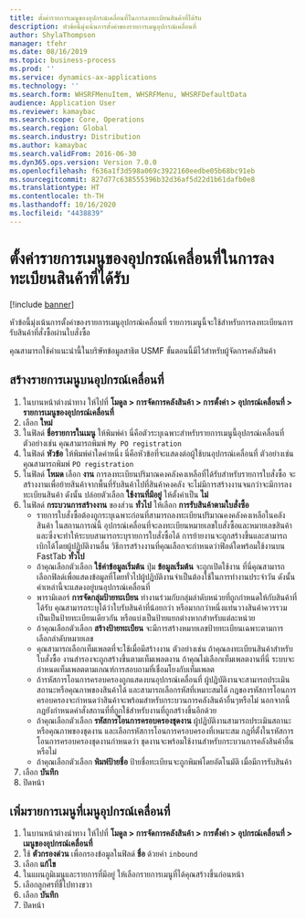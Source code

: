 ```yaml
---
title: ตั้งค่ารายการเมนูของอุปกรณ์เคลื่อนที่ในการลงทะเบียนสินค้าที่ได้รับ
description: หัวข้อนี้มุ่งเน้นการตั้งค่าของรายการเมนูอุปกรณ์เคลื่อนที่
author: ShylaThompson
manager: tfehr
ms.date: 08/16/2019
ms.topic: business-process
ms.prod: ''
ms.service: dynamics-ax-applications
ms.technology: ''
ms.search.form: WHSRFMenuItem, WHSRFMenu, WHSRFDefaultData
audience: Application User
ms.reviewer: kamaybac
ms.search.scope: Core, Operations
ms.search.region: Global
ms.search.industry: Distribution
ms.author: kamaybac
ms.search.validFrom: 2016-06-30
ms.dyn365.ops.version: Version 7.0.0
ms.openlocfilehash: f636a1f3d598a069c3922160eedbe05b68bc91eb
ms.sourcegitcommit: 827d77c638555396b32d36af5d22d1b61dafb0e8
ms.translationtype: HT
ms.contentlocale: th-TH
ms.lasthandoff: 10/16/2020
ms.locfileid: "4438839"
---
```

# <a name="set-up-a-mobile-device-menu-item-to-register-received-items"></a>ตั้งค่ารายการเมนูของอุปกรณ์เคลื่อนที่ในการลงทะเบียนสินค้าที่ได้รับ

[!include [banner](../../includes/banner.md)]

หัวข้อนี้มุ่งเน้นการตั้งค่าของรายการเมนูอุปกรณ์เคลื่อนที่ รายการเมนูนี้จะใช้สำหรับการลงทะเบียนการรับสินค้าที่สั่งซื้อผ่านใบสั่งซื้อ  

คุณสามารถใช้คำแนะนำนี้ในบริษัทข้อมูลสาธิต USMF  ขั้นตอนนี้มีไว้สำหรับผู้จัดการคลังสินค้า


## <a name="create-a-mobile-device-menu-item"></a>สร้างรายการเมนูบนอุปกรณ์เคลื่อนที่
1. ในบานหน้าต่างนำทาง ให้ไปที่ **โมดูล > การจัดการคลังสินค้า > การตั้งค่า > อุปกรณ์เคลื่อนที่ > รายการเมนูของอุปกรณ์เคลื่อนที่**
2. เลือก **ใหม่**
3. ในฟิลด์ **ชื่อรายการในเมนู** ให้พิมพ์ค่า นี่คือตัวระบุเฉพาะสำหรับรายการเมนูนี้อุปกรณ์เคลื่อนที่  ตัวอย่างเช่น คุณสามารถพิมพ์ `My PO registration`  
4. ในฟิลด์ **หัวข้อ** ให้พิมพ์ค่าใดค่าหนึ่ง นี่คือหัวข้อที่จะแสดงต่อผู้ใช้บนอุปกรณ์เคลื่อนที่  ตัวอย่างเช่น คุณสามารถพิมพ์ `PO registration`  
5. ในฟิลด์ **โหมด** เลือก **งาน** การลงทะเบียนปริมาณคงคลังคงเหลือที่ได้รับสำหรับรายการใบสั่งซื้อ จะสร้างงานเพื่อย้ายสินค้าจากพื้นที่รับสินค้าไปที่สินค้าคงคลัง  จะไม่มีการสร้างงานจนกว่าจะมีการลงทะเบียนสินค้า ดังนั้น ปล่อยตัวเลือก **ใช้งานที่มีอยู่** ให้ตั้งค่าเป็น **ไม่**
6. ในฟิลด์ **กระบวนการสร้างงาน** ของส่วน **ทั่วไป** ให้เลือก **การรับสินค้าตามใบสั่งซื้อ**
    - รายการใบสั่งซื้อต้องถูกระบุเฉพาะก่อนที่สามารถลงทะเบียนปริมาณคงคลังคงเหลือในคลังสินค้า ในสถานการณ์นี้ อุปกรณ์เคลื่อนที่จะลงทะเบียนหมายเลขใบสั่งซื้อและหมายเลขสินค้า และซึ่งจะทำให้ระบบสามารถระบุรายการใบสั่งซื้อได้ การย้ายงานจะถูกสร้างขึ้นและสามารถเบิกได้โดยผู้ปฏิบัติงานอื่น วิธีการสร้างงานที่คุณเลือกจะกำหนดว่าฟิลด์ใดพร้อมใช้งานบน FastTab **ทั่วไป**  
    - ถ้าคุณเลือกตัวเลือก **ใช้ค่าข้อมูลเริ่มต้น** ปุ่ม **ข้อมูลเริ่มต้น** จะถูกเปิดใช้งาน ที่นี่คุณสามารถเลือกฟิลด์เพื่อแสดงข้อมูลที่โดยทั่วไปผู้ปฏิบัติงานจำเป็นต้องใช้ในการทำงานประจำวัน ดังนั้นค่าเหล่านี้จะแสดงอยู่บนอุปกรณ์เคลื่อนที่  
    - พารามิเตอร์ **การจัดกลุ่มป้ายทะเบียน** ทำงานร่วมกับกลุ่มลำดับหน่วยที่ถูกกำหนดให้กับสินค้าที่ได้รับ คุณสามารถระบุได้ว่าใบรับสินค้าที่น้อยกว่า หรือมากกว่าหนึ่งแท่นวางสินค้าควรรวมเป็นเป็นป้ายทะเบียนเดียวกัน หรือแบ่งเป็นป้ายแยกต่างหากสำหรับแต่ละหน่วย  
    - ถ้าคุณเลือกตัวเลือก **สร้างป้ายทะเบียน** จะมีการสร้างหมายเลขป้ายทะเบียนเฉพาะตามการเลือกลำดับหมายเลข  
    - คุณสามารถเลือกเท็มเพลตที่จะใช้เมื่อมีสร้างงาน  ตัวอย่างเช่น ถ้าคุณลงทะเบียนสินค้าสำหรับใบสั่งซื้อ งานสำรองจะถูกสร้างขึ้นตามเท็มเพลตงาน ถ้าคุณไม่เลือกเท็มเพลตงานที่นี่ ระบบจะกำหนดเท็มเพลตตามเกณฑ์การสอบถามที่เชื่อมโยงกับเท็มเพลต  
    - ถ้ารหัสการโอนการครอบครองถูกแสดงบนอุปกรณ์เคลื่อนที่ ผู้ปฏิบัติงานจะสามารถประเมินสถานะหรือคุณภาพของสินค้าได้ และสามารถเลือกรหัสที่เหมาะสมได้  กฎของรหัสการโอนการครอบครองจะกำหนดว่าสินค้าจะพร้อมสำหรับกระบวนการคลังสินค้าอื่นๆหรือไม่ นอกจากนี้ กฎยังกำหนดคำสั่งสถานที่ที่ถูกใช้สำหรับงานที่ถูกสร้างขึ้นอีกด้วย   
    - ถ้าคุณเลือกตัวเลือก **รหัสการโอนการครอบครองชุดงาน** ผู้ปฏิบัติงานสามารถประเมินสถานะหรือคุณภาพของชุดงาน และเลือกรหัสการโอนการครอบครองที่เหมาะสม กฎที่ตั้งในรหัสการโอนการครอบครองชุดงานกำหนดว่า ชุดงานจะพร้อมใช้งานสำหรับกระบวนการคลังสินค้าอื่นหรือไม่  
    - ถ้าคุณเลือกตัวเลือก **พิมพ์ป้ายชื่อ** ป้ายชื่อทะเบียนจะถูกพิมพ์โดยอัตโนมัติ เมื่อมีการรับสินค้า  
7. เลือก **บันทึก**
8. ปิดหน้า

## <a name="add-the-menu-item-to-a-mobile-device-menu"></a>เพิ่มรายการเมนูที่เมนูอุปกรณ์เคลื่อนที่
1. ในบานหน้าต่างนำทาง ให้ไปที่ **โมดูล > การจัดการคลังสินค้า > การตั้งค่า > อุปกรณ์เคลื่อนที่ > เมนูของอุปกรณ์เคลื่อนที่**
2. ใช้ **ตัวกรองด่วน** เพื่อกรองข้อมูลในฟิลด์ **ชื่อ** ด้วยค่า `inbound`
3. เลือก **แก้ไข**
4. ในแผนภูมิเมนูและรายการที่มีอยู่ ให้เลือกรายการเมนูที่ได้คุณสร้างขึ้นก่อนหน้า
5. เลือกลูกศรที่ชี้ไปทางขวา
6. เลือก **บันทึก**
7. ปิดหน้า

